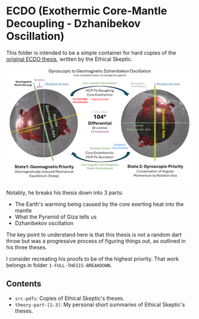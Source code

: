 # ECDO (Exothermic Core-Mantle Decoupling - Dzhanibekov Oscillation)

This folder is intended to be a simple container for hard copies of the [original ECDO thesis](https://theethicalskeptic.com/2024/05/23/master-exothermic-core-mantle-decoupling-dzhanibekov-oscillation-theory/), written by the Ethical Skeptic.

![ecdo](img/ecdo.webp "ecdo")

Notably, he breaks his thesis down into 3 parts:
- The Earth's warming being caused by the core exerting heat into the mantle
- What the Pyramid of Giza tells us
- Dzhanibekov oscillation

The key point to understand here is that this thesis is not a random dart throw but was a progressive process of figuring things out, as outlined in his three theses.

I consider recreating his proofs to be of the highest priority. That work belongs in folder `1-FULL-THESIS-BREAKDOWN`.

## Contents

- `src-pdfs`: Copies of Ethical Skeptic's theses.
- `theory-part-[1-3]`: My personal short summaries of Ethical Skeptic's theses.
